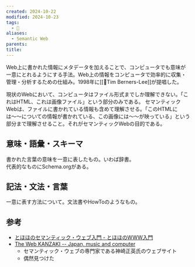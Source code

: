 ```yaml
---
created: 2024-10-22
modified: 2024-10-23
tags:
  - 📝
aliases:
  - Semantic Web
parents: 
title: 
---
```

Web上に書かれた情報にメタデータを加えることで、コンピュータでも意味が一意にとれるようにする手法。Web上の情報をコンピュータで効率的に収集・管理・分析するための仕組み。1998年に[[👤Tim Berners-Lee]]が提唱した。

現状のWebにおいて、コンピュータはファイル形式までしか理解できない。「これはHTML、これは画像ファイル」という部分のみである。
セマンティックWebは、ファイルに書かれている情報も含めて理解させる。「このHTMLには〜〜についての情報が書かれている、この画像には〜〜が映っている」という部分まで理解させること。それがセマンティックWebの目的である。

## 意味・語彙・スキーマ
書かれた言葉の意味を一意に表したもの。いわば辞書。  
代表的なものにSchema.orgがある。

## 記法・文法・言葉
一意に表す方法について。文法書やHowToのようなもの。

## 参考
- [とほほのセマンティック・ウェブ入門 - とほほのWWW入門](https://www.tohoho-web.com/ex/semantic-web.html)
- [The Web KANZAKI -- Japan, music and computer](https://www.kanzaki.com/)
	- セマンティック・ウェブの専門家である神崎正英氏のウェブサイト
	- 偶然見つけた